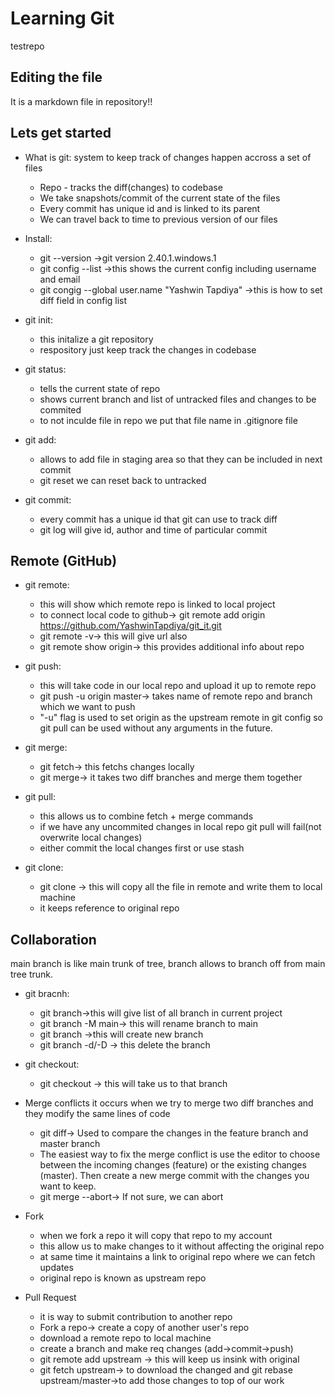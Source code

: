 # Learning Git

testrepo

## Editing the file

It is a markdown file in repository!!

## Lets get started

- What is git: system to keep track of changes happen accross a set of files

  - Repo - tracks the diff(changes) to codebase
  - We take snapshots/commit of the current state of the files
  - Every commit has unique id and is linked to its parent
  - We can travel back to time to previous version of our files

- Install:

  - git --version ->git version 2.40.1.windows.1
  - git config --list ->this shows the current config including username and email
  - git congig --global user.name "Yashwin Tapdiya" ->this is how to set diff field in config list

- git init:

  - this initalize a git repository
  - respository just keep track the changes in codebase

- git status:

  - tells the current state of repo
  - shows current branch and list of untracked files and changes to be commited
  - to not inculde file in repo we put that file name in .gitignore file

- git add:

  - allows to add file in staging area so that they can be included in next commit
  - git reset <filename> we can reset back to untracked

- git commit:

  - every commit has a unique id that git can use to track diff
  - git log will give id, author and time of particular commit

## Remote (GitHub)

- git remote:

  - this will show which remote repo is linked to local project
  - to connect local code to github-> git remote add origin https://github.com/YashwinTapdiya/git_it.git
  - git remote -v-> this will give url also
  - git remote show origin-> this provides additional info about repo

- git push:

  - this will take code in our local repo and upload it up to remote repo
  - git push -u origin master-> takes name of remote repo and branch which we want to push
  - "-u" flag is used to set origin as the upstream remote in git config so git pull can be used without any arguments in the future.

- git merge:

  - git fetch-> this fetchs changes locally
  - git merge-> it takes two diff branches and merge them together

- git pull:

  - this allows us to combine fetch + merge commands
  - if we have any uncommited changes in local repo git pull will fail(not overwrite local changes)
  - either commit the local changes first or use stash

- git clone:

  - git clone <repo link> -> this will copy all the file in remote and write them to local machine
  - it keeps reference to original repo

## Collaboration

main branch is like main trunk of tree, branch allows to branch off from main
tree trunk.

- git bracnh:

  - git branch->this will give list of all branch in current project
  - git branch -M main-> this will rename branch to main
  - git branch <branch name> ->this will create new branch
  - git branch -d/-D <branch name> -> this delete the branch

- git checkout:

  - git checkout <branch name> -> this will take us to that branch

- Merge conflicts
  it occurs when we try to merge two diff branches and they modify the same lines of code

  - git diff-> Used to compare the changes in the feature branch and master branch
  - The easiest way to fix the merge conflict is use the editor to choose between the incoming changes (feature) or the existing changes (master). Then create a new merge commit with the changes you want to keep.
  - git merge --abort-> If not sure, we can abort

- Fork

  - when we fork a repo it will copy that repo to my account
  - this allow us to make changes to it without affecting the original repo
  - at same time it maintains a link to original repo where we can fetch updates
  - original repo is known as upstream repo

- Pull Request

  - it is way to submit contribution to another repo
  - Fork a repo-> create a copy of another user's repo
  - download a remote repo to local machine
  - create a branch and make req changes (add->commit->push)
  - git remote add upstream <link of forked repo>-> this will keep us insink with original
  - git fetch upstream-> to download the changed and git rebase upstream/master->to add those changes to top of our work
